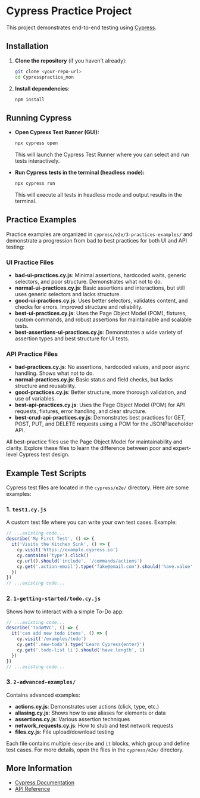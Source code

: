 # Cypress Practice Project

This project demonstrates end-to-end testing using [Cypress](https://www.cypress.io/).

## Installation

1. **Clone the repository** (if you haven't already):
   ```sh
   git clone <your-repo-url>
   cd Cypresspractice_mon
   ```

2. **Install dependencies**:
   ```sh
   npm install
   ```

## Running Cypress

- **Open Cypress Test Runner (GUI):**
  ```sh
  npx cypress open
  ```
  This will launch the Cypress Test Runner where you can select and run tests interactively.

- **Run Cypress tests in the terminal (headless mode):**
  ```sh
  npx cypress run
  ```
  This will execute all tests in headless mode and output results in the terminal.

## Practice Examples

Practice examples are organized in `cypress/e2e/3-practices-examples/` and demonstrate a progression from bad to best practices for both UI and API testing:

### UI Practice Files
- **bad-ui-practices.cy.js**: Minimal assertions, hardcoded waits, generic selectors, and poor structure. Demonstrates what not to do.
- **normal-ui-practices.cy.js**: Basic assertions and interactions, but still uses generic selectors and lacks structure.
- **good-ui-practices.cy.js**: Uses better selectors, validates content, and checks for errors. Improved structure and reliability.
- **best-ui-practices.cy.js**: Uses the Page Object Model (POM), fixtures, custom commands, and robust assertions for maintainable and scalable tests.
- **best-assertions-ui-practices.cy.js**: Demonstrates a wide variety of assertion types and best structure for UI tests.

### API Practice Files
- **bad-practices.cy.js**: No assertions, hardcoded values, and poor async handling. Shows what not to do.
- **normal-practices.cy.js**: Basic status and field checks, but lacks structure and reusability.
- **good-practices.cy.js**: Better structure, more thorough validation, and use of variables.
- **best-api-practices.cy.js**: Uses the Page Object Model (POM) for API requests, fixtures, error handling, and clear structure.
- **best-crud-api-practices.cy.js**: Demonstrates best practices for GET, POST, PUT, and DELETE requests using a POM for the JSONPlaceholder API.

All best-practice files use the Page Object Model for maintainability and clarity. Explore these files to learn the difference between poor and expert-level Cypress test design.

## Example Test Scripts

Cypress test files are located in the `cypress/e2e/` directory. Here are some examples:

### 1. `test1.cy.js`
A custom test file where you can write your own test cases. Example:
```js
// ...existing code...
describe('My First Test', () => {
  it('Visits the Kitchen Sink', () => {
    cy.visit('https://example.cypress.io')
    cy.contains('type').click()
    cy.url().should('include', '/commands/actions')
    cy.get('.action-email').type('fake@email.com').should('have.value', 'fake@email.com')
  })
})
// ...existing code...
```

### 2. `1-getting-started/todo.cy.js`
Shows how to interact with a simple To-Do app:
```js
// ...existing code...
describe('TodoMVC', () => {
  it('can add new todo items', () => {
    cy.visit('/examples/todo')
    cy.get('.new-todo').type('Learn Cypress{enter}')
    cy.get('.todo-list li').should('have.length', 1)
  })
})
// ...existing code...
```

### 3. `2-advanced-examples/`
Contains advanced examples:
- **actions.cy.js**: Demonstrates user actions (click, type, etc.)
- **aliasing.cy.js**: Shows how to use aliases for elements or data
- **assertions.cy.js**: Various assertion techniques
- **network_requests.cy.js**: How to stub and test network requests
- **files.cy.js**: File upload/download testing

Each file contains multiple `describe` and `it` blocks, which group and define test cases. For more details, open the files in the `cypress/e2e/` directory.

## More Information
- [Cypress Documentation](https://docs.cypress.io/)
- [API Reference](https://docs.cypress.io/api/table-of-contents)

